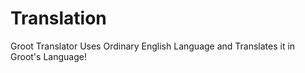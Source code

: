 # Translation
 
Groot Translator Uses Ordinary English Language and Translates it in Groot's Language!